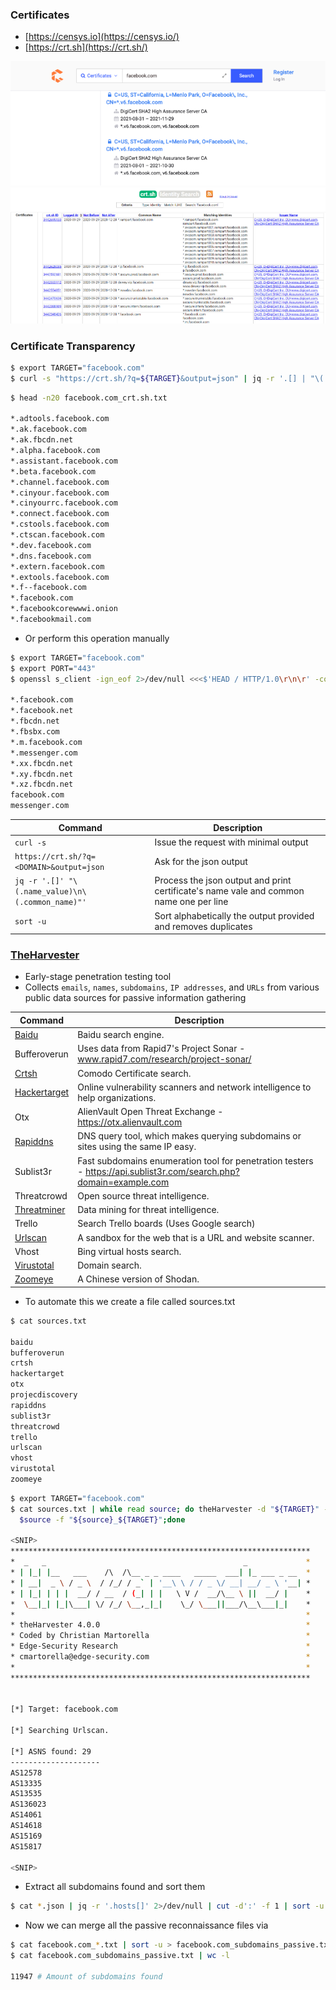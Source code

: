 ### Certificates
-   [https://censys.io](https://censys.io/)
-   [https://crt.sh](https://crt.sh/)

![](./Screenshots/Screenshot_2022-10-07_165314.png)![](./Screenshots/Screenshot_2022-10-07_165343.png)

### Certificate Transparency
```sh
$ export TARGET="facebook.com"
$ curl -s "https://crt.sh/?q=${TARGET}&output=json" | jq -r '.[] | "\(.name_value)\n\(.common_name)"' | sort -u > "${TARGET}_crt.sh.txt"
```

```sh
$ head -n20 facebook.com_crt.sh.txt

*.adtools.facebook.com
*.ak.facebook.com
*.ak.fbcdn.net
*.alpha.facebook.com
*.assistant.facebook.com
*.beta.facebook.com
*.channel.facebook.com
*.cinyour.facebook.com
*.cinyourrc.facebook.com
*.connect.facebook.com
*.cstools.facebook.com
*.ctscan.facebook.com
*.dev.facebook.com
*.dns.facebook.com
*.extern.facebook.com
*.extools.facebook.com
*.f--facebook.com
*.facebook.com
*.facebookcorewwwi.onion
*.facebookmail.com
```

* Or perform this operation manually

```sh
$ export TARGET="facebook.com"
$ export PORT="443"
$ openssl s_client -ign_eof 2>/dev/null <<<$'HEAD / HTTP/1.0\r\n\r' -connect "${TARGET}:${PORT}" | openssl x509 -noout -text -in - | grep 'DNS' | sed -e 's|DNS:|\n|g' -e 's|^\*.*||g' | tr -d ',' | sort -u

*.facebook.com
*.facebook.net
*.fbcdn.net
*.fbsbx.com
*.m.facebook.com
*.messenger.com
*.xx.fbcdn.net
*.xy.fbcdn.net
*.xz.fbcdn.net
facebook.com
messenger.com
```

| Command                                          | Description                                                                            |
| ------------------------------------------------ | -------------------------------------------------------------------------------------- |
| `curl -s`                                        | Issue the request with minimal output                                                  |
| `https://crt.sh/?q=<DOMAIN>&output=json`         | Ask for the json output                                                                |
| `jq -r '.[]' "\(.name_value)\n\(.common_name)"'` | Process the json output and print certificate's name vale and common name one per line |
| `sort -u`                                        | Sort alphabetically the output provided and removes duplicates                         | 

### [TheHarvester](https://github.com/laramies/theHarvester)
* Early-stage penetration testing tool
* Collects `emails`, `names`, `subdomains`, `IP addresses`, and `URLs` from various public data sources for passive information gathering

| Command      | Description                                                                                                        |
| ------------ | ------------------------------------------------------------------------------------------------------------------ |
| [Baidu](http://www.baidu.com/)        | Baidu search engine.                                                                                               |
| Bufferoverun | Uses data from Rapid7's Project Sonar - www.rapid7.com/research/project-sonar/                                     |
| [Crtsh](https://crt.sh/)        | Comodo Certificate search.                                                                                         |
| [Hackertarget](https://hackertarget.com/) | Online vulnerability scanners and network intelligence to help organizations.                                      |
| Otx          | AlienVault Open Threat Exchange - https://otx.alienvault.com                                                       |
| [Rapiddns](https://rapiddns.io/)     | DNS query tool, which makes querying subdomains or sites using the same IP easy.                                   |
| Sublist3r    | Fast subdomains enumeration tool for penetration testers - https://api.sublist3r.com/search.php?domain=example.com |
| Threatcrowd  | Open source threat intelligence.                                                                                   |
| [Threatminer](https://www.threatminer.org/)  | Data mining for threat intelligence.                                                                               |
| Trello       | Search Trello boards (Uses Google search)                                                                          |
| [Urlscan](https://urlscan.io/)      | A sandbox for the web that is a URL and website scanner.                                                           |
| Vhost        | Bing virtual hosts search.                                                                                         |
| [Virustotal](https://www.virustotal.com/gui/home/search)   | Domain search.                                                                                                     |
| [Zoomeye](https://www.zoomeye.org/)      | A Chinese version of Shodan.                                                                                       |

* To automate this we create a file called sources.txt

```sh
$ cat sources.txt

baidu
bufferoverun
crtsh
hackertarget
otx
projecdiscovery
rapiddns
sublist3r
threatcrowd
trello
urlscan
vhost
virustotal
zoomeye
```

```sh
$ export TARGET="facebook.com"
$ cat sources.txt | while read source; do theHarvester -d "${TARGET}" -b 
  $source -f "${source}_${TARGET}";done

<SNIP>
*******************************************************************
*  _   _                                            _             *
* | |_| |__   ___    /\  /\__ _ _ ____   _____  ___| |_ ___ _ __  *
* | __|  _ \ / _ \  / /_/ / _` | '__\ \ / / _ \/ __| __/ _ \ '__| *
* | |_| | | |  __/ / __  / (_| | |   \ V /  __/\__ \ ||  __/ |    *
*  \__|_| |_|\___| \/ /_/ \__,_|_|    \_/ \___||___/\__\___|_|    *
*                                                                 *
* theHarvester 4.0.0                                              *
* Coded by Christian Martorella                                   *
* Edge-Security Research                                          *
* cmartorella@edge-security.com                                   *
*                                                                 *
*******************************************************************


[*] Target: facebook.com

[*] Searching Urlscan.

[*] ASNS found: 29
--------------------
AS12578
AS13335
AS13535
AS136023
AS14061
AS14618
AS15169
AS15817

<SNIP>
```

* Extract all subdomains found and sort them 

```sh
$ cat *.json | jq -r '.hosts[]' 2>/dev/null | cut -d':' -f 1 | sort -u > "${TARGET}_theHarvester.txt"
```

* Now we can merge all the passive reconnaissance files via

```sh
$ cat facebook.com_*.txt | sort -u > facebook.com_subdomains_passive.txt
$ cat facebook.com_subdomains_passive.txt | wc -l

11947 # Amount of subdomains found
```

